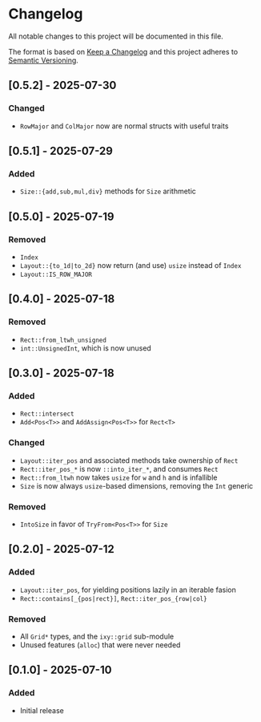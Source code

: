 # Changelog

All notable changes to this project will be documented in this file.

The format is based on [Keep a Changelog](http://keepachangelog.com/en/1.0.0/)
and this project adheres to [Semantic Versioning](https://semver.org/spec/v2.0.0.html).

## [0.5.2] - 2025-07-30

### Changed

- `RowMajor` and `ColMajor` now are normal structs with useful traits

## [0.5.1] - 2025-07-29

### Added

- `Size::{add,sub,mul,div}` methods for `Size` arithmetic

## [0.5.0] - 2025-07-19

### Removed

- `Index`
- `Layout::{to_1d|to_2d}` now return (and use) `usize` instead of `Index`
- `Layout::IS_ROW_MAJOR`

## [0.4.0] - 2025-07-18

### Removed

- `Rect::from_ltwh_unsigned`
- `int::UnsignedInt`, which is now unused

## [0.3.0] - 2025-07-18

### Added

- `Rect::intersect`
- `Add<Pos<T>>` and `AddAssign<Pos<T>>` for `Rect<T>`

### Changed

- `Layout::iter_pos` and associated methods take ownership of `Rect`
- `Rect::iter_pos_*` is now `::into_iter_*`, and consumes `Rect`
- `Rect::from_ltwh` now takes `usize` for `w` and `h` and is infallible
- `Size` is now always `usize`-based dimensions, removing the `Int` generic

### Removed

- `IntoSize` in favor of `TryFrom<Pos<T>>` for `Size`

## [0.2.0] - 2025-07-12

### Added

- `Layout::iter_pos`, for yielding positions lazily in an iterable fasion
- `Rect::contains[_{pos|rect}]`, `Rect::iter_pos_{row|col}`

### Removed

- All `Grid*` types, and the `ixy::grid` sub-module
- Unused features (`alloc`) that were never needed

## [0.1.0] - 2025-07-10

### Added

- Initial release
